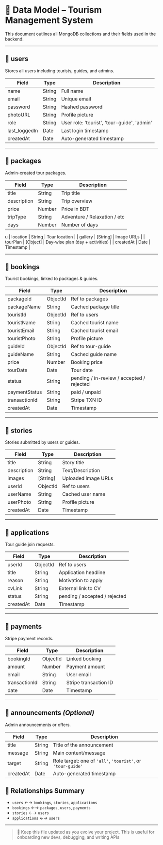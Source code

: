 # 🧩 Data Model – Tourism Management System

This document outlines all MongoDB collections and their fields used in the backend.

---

## 📁 users

Stores all users including tourists, guides, and admins.

| Field         | Type   | Description                                 |
| ------------- | ------ | ------------------------------------------- |
| name          | String | Full name                                   |
| email         | String | Unique email                                |
| password      | String | Hashed password                             |
| photoURL      | String | Profile picture                             |
| role          | String | User role: 'tourist', 'tour-guide', 'admin' |
| last_loggedIn | Date   | Last login timestamp                        |
| createdAt     | Date   | Auto-generated timestamp                    |

---

## 📁 packages

Admin-created tour packages.

| Field       | Type   | Description                  |
| ----------- | ------ | ---------------------------- |
| title       | String | Trip title                   |
| description | String | Trip overview                |
| price       | Number | Price in BDT                 |
| tripType    | String | Adventure / Relaxation / etc |
| days        | Number | Number of days               |

u
| location | String | Tour location |
| gallery | [String] | Image URLs |
| tourPlan | [Object] | Day-wise plan (day + activities) |
| createdAt | Date | Timestamp |

---

## 📁 bookings

Tourist bookings, linked to packages & guides.

| Field         | Type     | Description                               |
| ------------- | -------- | ----------------------------------------- |
| packageId     | ObjectId | Ref to packages                           |
| packageName   | String   | Cached package title                      |
| touristId     | ObjectId | Ref to users                              |
| touristName   | String   | Cached tourist name                       |
| touristEmail  | String   | Cached tourist email                      |
| touristPhoto  | String   | Profile picture                           |
| guideId       | ObjectId | Ref to tour-guide                         |
| guideName     | String   | Cached guide name                         |
| price         | Number   | Booking price                             |
| tourDate      | Date     | Tour date                                 |
| status        | String   | pending / in-review / accepted / rejected |
| paymentStatus | String   | paid / unpaid                             |
| transactionId | String   | Stripe TXN ID                             |
| createdAt     | Date     | Timestamp                                 |

---

## 📁 stories

Stories submitted by users or guides.

| Field       | Type     | Description         |
| ----------- | -------- | ------------------- |
| title       | String   | Story title         |
| description | String   | Text/Description    |
| images      | [String] | Uploaded image URLs |
| userId      | ObjectId | Ref to users        |
| userName    | String   | Cached user name    |
| userPhoto   | String   | Profile picture     |
| createdAt   | Date     | Timestamp           |

---

## 📁 applications

Tour guide join requests.

| Field     | Type     | Description                   |
| --------- | -------- | ----------------------------- |
| userId    | ObjectId | Ref to users                  |
| title     | String   | Application headline          |
| reason    | String   | Motivation to apply           |
| cvLink    | String   | External link to CV           |
| status    | String   | pending / accepted / rejected |
| createdAt | Date     | Timestamp                     |

---

## 📁 payments

Stripe payment records.

| Field         | Type     | Description           |
| ------------- | -------- | --------------------- |
| bookingId     | ObjectId | Linked booking        |
| amount        | Number   | Payment amount        |
| email         | String   | User email            |
| transactionId | String   | Stripe transaction ID |
| date          | Date     | Timestamp             |

---

## 📁 announcements _(Optional)_

Admin announcements or offers.

| Field     | Type   | Description                                                 |
| --------- | ------ | ----------------------------------------------------------- |
| title     | String | Title of the announcement                                   |
| message   | String | Main content/message                                        |
| target    | String | Role target: one of `'all'`, `'tourist'`, or `'tour-guide'` |
| createdAt | Date   | Auto-generated timestamp                                    |

## 📌 Relationships Summary

- `users` ←→ `bookings`, `stories`, `applications`
- `bookings` ←→ `packages`, `users`, `payments`
- `stories` ←→ `users`
- `applications` ←→ `users`

---

> 📎 Keep this file updated as you evolve your project. This is useful for onboarding new devs, debugging, and writing APIs
